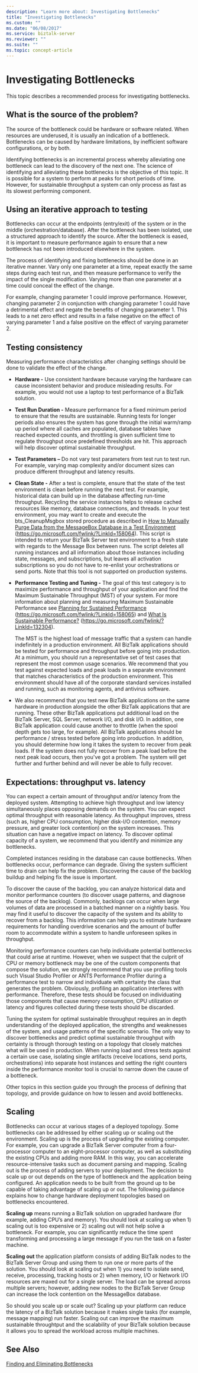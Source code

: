 ```yaml
---
description: "Learn more about: Investigating Bottlenecks"
title: "Investigating Bottlenecks"
ms.custom: ""
ms.date: "06/08/2017"
ms.service: biztalk-server
ms.reviewer: ""
ms.suite: ""
ms.topic: concept-article
---
```

# Investigating Bottlenecks
This topic describes a recommended process for investigating bottlenecks.

## What is the source of the problem?
 The source of the bottleneck could be hardware or software related. When resources are underused, it is usually an indication of a bottleneck. Bottlenecks can be caused by hardware limitations, by inefficient software configurations, or by both.

 Identifying bottlenecks is an incremental process whereby alleviating one bottleneck can lead to the discovery of the next one. The science of identifying and alleviating these bottlenecks is the objective of this topic. It is possible for a system to perform at peaks for short periods of time. However, for sustainable throughput a system can only process as fast as its slowest performing component.

## Using an iterative approach to testing
 Bottlenecks can occur at the endpoints (entry/exit) of the system or in the middle (orchestration/database). After the bottleneck has been isolated, use a structured approach to identify the source. After the bottleneck is eased, it is important to measure performance again to ensure that a new bottleneck has not been introduced elsewhere in the system.

 The process of identifying and fixing bottlenecks should be done in an iterative manner. Vary only one parameter at a time, repeat exactly the same steps during each test run, and then measure performance to verify the impact of the single modification. Varying more than one parameter at a time could conceal the effect of the change.

 For example, changing parameter 1 could improve performance. However, changing parameter 2 in conjunction with changing parameter 1 could have a detrimental effect and negate the benefits of changing parameter 1. This leads to a net zero effect and results in a false negative on the effect of varying parameter 1 and a false positive on the effect of varying parameter 2.

## Testing consistency
 Measuring performance characteristics after changing settings should be done to validate the effect of the change.

-   **Hardware -** Use consistent hardware because varying the hardware can cause inconsistent behavior and produce misleading results. For example, you would not use a laptop to test performance of a BizTalk solution.

-   **Test Run Duration -** Measure performance for a fixed minimum period to ensure that the results are sustainable. Running tests for longer periods also ensures the system has gone through the initial warm/ramp up period where all caches are populated, database tables have reached expected counts, and throttling is given sufficient time to regulate throughput once predefined thresholds are hit. This approach will help discover optimal sustainable throughput.

-   **Test Parameters –** Do not vary test parameters from test run to test run. For example, varying map complexity and/or document sizes can produce different throughput and latency results.

-   **Clean State -** After a test is complete, ensure that the state of the test environment is clean before running the next test. For example, historical data can build up in the database affecting run-time throughput. Recycling the service instances helps to release cached resources like memory, database connections, and threads. In your test environment, you may want to create and execute the bts_CleanupMsgbox stored procedure as described in [How to Manually Purge Data from the MessageBox Database in a Test Environment](../core/how-to-manually-purge-data-from-the-messagebox-database-in-a-test-environment.md) (https://go.microsoft.com/fwlink/?LinkId=158064). This script is intended to return your BizTalk Server test environment to a fresh state with regards to the Message Box between runs. The script deletes all running instances and all information about those instances including state, messages, and subscriptions, but leaves all activation subscriptions so you do not have to re-enlist your orchestrations or send ports. Note that this tool is not supported on production systems.

-   **Performance Testing and Tuning -** The goal of this test category is to maximize performance and throughput of your application and find the Maximum Sustainable Throughput (MST) of your system.  For more information about planning and measuring Maximum Sustainable Performance see [Planning for Sustained Performance](../core/planning-for-sustained-performance.md) (https://go.microsoft.com/fwlink/?LinkId=158065) and [What Is Sustainable Performance?](../core/what-is-sustainable-performance.md) (https://go.microsoft.com/fwlink/?LinkId=132304).

     The MST is the highest load of message traffic that a system can handle indefinitely in a production environment. All BizTalk applications should be tested for performance and throughput before going into production. At a minimum, you should run a representative set of test cases that represent the most common usage scenarios. We recommend that you test against expected loads and peak loads in a separate environment that matches characteristics of the production environment. This environment should have all of the corporate standard services installed and running, such as monitoring agents, and antivirus software.

-   We also recommend that you test new BizTalk applications on the same hardware in production alongside the other BizTalk applications that are running. These other BizTalk applications put additional load on the BizTalk Server, SQL Server, network I/O, and disk I/O. In addition, one BizTalk application could cause another to throttle (when the spool depth gets too large, for example). All BizTalk applications should be performance / stress tested before going into production. In addition, you should determine how long it takes the system to recover from peak loads. If the system does not fully recover from a peak load before the next peak load occurs, then you've got a problem. The system will get further and further behind and will never be able to fully recover.

## Expectations: throughput vs. latency
 You can expect a certain amount of throughput and/or latency from the deployed system. Attempting to achieve high throughput and low latency simultaneously places opposing demands on the system. You can expect optimal throughput with reasonable latency. As throughput improves, stress (such as, higher CPU consumption, higher disk-I/O contention, memory pressure, and greater lock contention) on the system increases. This situation can have a negative impact on latency. To discover optimal capacity of a system, we recommend that you identify and minimize any bottlenecks.

 Completed instances residing in the database can cause bottlenecks. When bottlenecks occur, performance can degrade. Giving the system sufficient time to drain can help fix the problem. Discovering the cause of the backlog buildup and helping fix the issue is important.

 To discover the cause of the backlog, you can analyze historical data and monitor performance counters (to discover usage patterns, and diagnose the source of the backlog). Commonly, backlogs can occur when large volumes of data are processed in a batched manner on a nightly basis. You may find it useful to discover the capacity of the system and its ability to recover from a backlog. This information can help you to estimate hardware requirements for handling overdrive scenarios and the amount of buffer room to accommodate within a system to handle unforeseen spikes in throughput.

 Monitoring performance counters can help individuate potential bottlenecks that could arise at runtime. However, when we suspect that the culprit of CPU or memory bottleneck may be one of the custom components that compose the solution, we strongly recommend that you use profiling tools such Visual Studio Profiler or ANTS Performance Profiler during a performance test to narrow and individuate with certainty the class that generates the problem. Obviously, profiling an application interferes with performance. Therefore, these tests should be focused on individuating those components that cause memory consumption, CPU utilization or latency and figures collected during these tests should be discarded.

 Tuning the system for optimal sustainable throughput requires an in depth understanding of the deployed application, the strengths and weaknesses of the system, and usage patterns of the specific scenario. The only way to discover bottlenecks and predict optimal sustainable throughput with certainty is through thorough testing on a topology that closely matches what will be used in production. When running load and stress tests against a certain use case, isolating single artifacts (receive locations, send ports, orchestrations) into separate host instances and setting the right counters inside the performance monitor tool is crucial to narrow down the cause of a bottleneck.

 Other topics in this section guide you through the process of defining that topology, and provide guidance on how to lessen and avoid bottlenecks.

## Scaling
 Bottlenecks can occur at various stages of a deployed topology. Some bottlenecks can be addressed by either scaling up or scaling out the environment. Scaling up is the process of upgrading the existing computer. For example, you can upgrade a BizTalk Server computer from a four-processor computer to an eight-processor computer, as well as substituting the existing CPUs and adding more RAM. In this way, you can accelerate resource-intensive tasks such as document parsing and mapping. Scaling out is the process of adding servers to your deployment. The decision to scale up or out depends on the type of bottleneck and the application being configured. An application needs to be built from the ground up to be capable of taking advantage of scaling up or out. The following guidance explains how to change hardware deployment topologies based on bottlenecks encountered.

 **Scaling up** means running a BizTalk solution on upgraded hardware (for example, adding CPU’s and memory). You should look at scaling up when 1) scaling out is too expensive or 2) scaling out will not help solve a bottleneck. For example, you can significantly reduce the time spent transforming and processing a large message if you run the task on a faster machine.

 **Scaling out** the application platform consists of adding BizTalk nodes to the BizTalk Server Group and using them to run one or more parts of the solution. You should look at scaling out when 1) you need to isolate send, receive, processing, tracking hosts or 2) when memory, I/O or Network I/O resources are maxed out for a single server. The load can be spread across multiple servers; however, adding new nodes to the BizTalk Server Group can increase the lock contention on the MessageBox database.

 So should you scale up or scale out? Scaling up your platform can reduce the latency of a BizTalk solution because it makes single tasks (for example, message mapping) run faster. Scaling out can improve the maximum sustainable throughtput and the scalability of your BizTalk solution because it allows you to spread the workload across multiple machines.

## See Also
 [Finding and Eliminating Bottlenecks](../technical-guides/finding-and-eliminating-bottlenecks.md)
